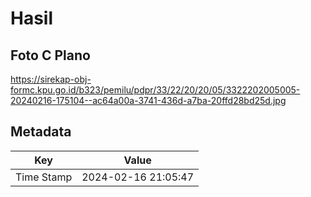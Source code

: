 # Hasil

## Foto C Plano

https://sirekap-obj-formc.kpu.go.id/b323/pemilu/pdpr/33/22/20/20/05/3322202005005-20240216-175104--ac64a00a-3741-436d-a7ba-20ffd28bd25d.jpg


## Metadata

| Key        | Value               |
| ---------- | ------------------- |
| Time Stamp | 2024-02-16 21:05:47 |



